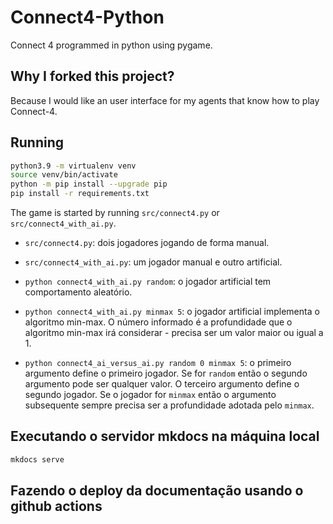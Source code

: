# Connect4-Python

Connect 4 programmed in python using pygame.

## Why I forked this project?

Because I would like an user interface for my agents that know how to play Connect-4. 

## Running

````bash
python3.9 -m virtualenv venv
source venv/bin/activate
python -m pip install --upgrade pip
pip install -r requirements.txt
````

The game is started by running `src/connect4.py` or `src/connect4_with_ai.py`. 

* `src/connect4.py`: dois jogadores jogando de forma manual.
* `src/connect4_with_ai.py`: um jogador manual e outro artificial.
* `python connect4_with_ai.py random`: o jogador artificial tem comportamento aleatório.
* `python connect4_with_ai.py minmax 5`: o jogador artificial implementa o algoritmo min-max. O número informado é a profundidade que o algoritmo min-max irá considerar - precisa ser um valor maior ou igual a 1.

* `python connect4_ai_versus_ai.py random 0 minmax 5`: o primeiro argumento define o primeiro jogador. Se for `random` então o segundo argumento pode ser qualquer valor. O terceiro argumento define o segundo jogador. Se o jogador for `minmax` então o argumento subsequente sempre precisa ser a profundidade adotada pelo `minmax`. 

## Executando o servidor mkdocs na máquina local

````bash
mkdocs serve
````

## Fazendo o deploy da documentação usando o github actions

